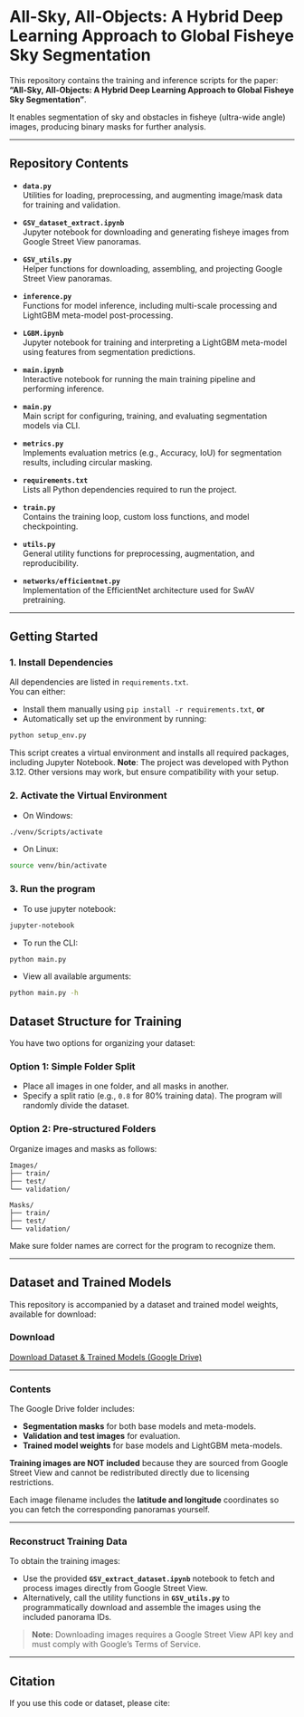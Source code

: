 # All-Sky, All-Objects: A Hybrid Deep Learning Approach to Global Fisheye Sky Segmentation

This repository contains the training and inference scripts for the paper:  
**“All-Sky, All-Objects: A Hybrid Deep Learning Approach to Global Fisheye Sky Segmentation”**.  

It enables segmentation of sky and obstacles in fisheye (ultra-wide angle) images, producing binary masks for further analysis.

---

## Repository Contents

- **`data.py`**  
  Utilities for loading, preprocessing, and augmenting image/mask data for training and validation.

- **`GSV_dataset_extract.ipynb`**  
  Jupyter notebook for downloading and generating fisheye images from Google Street View panoramas.

- **`GSV_utils.py`**  
  Helper functions for downloading, assembling, and projecting Google Street View panoramas.

- **`inference.py`**  
  Functions for model inference, including multi-scale processing and LightGBM meta-model post-processing.

- **`LGBM.ipynb`**  
  Jupyter notebook for training and interpreting a LightGBM meta-model using features from segmentation predictions.

- **`main.ipynb`**  
  Interactive notebook for running the main training pipeline and performing inference.

- **`main.py`**  
  Main script for configuring, training, and evaluating segmentation models via CLI.

- **`metrics.py`**  
  Implements evaluation metrics (e.g., Accuracy, IoU) for segmentation results, including circular masking.

- **`requirements.txt`**  
  Lists all Python dependencies required to run the project.

- **`train.py`**  
  Contains the training loop, custom loss functions, and model checkpointing.

- **`utils.py`**  
  General utility functions for preprocessing, augmentation, and reproducibility.

- **`networks/efficientnet.py`**  
  Implementation of the EfficientNet architecture used for SwAV pretraining.

---

## Getting Started

### 1. Install Dependencies

All dependencies are listed in `requirements.txt`.  
You can either:  
- Install them manually using `pip install -r requirements.txt`, **or**  
- Automatically set up the environment by running:  

```bash
python setup_env.py
```
This script creates a virtual environment and installs all required packages, including Jupyter Notebook.
**Note**: The project was developed with Python 3.12. Other versions may work, but ensure compatibility with your setup.

### 2. Activate the Virtual Environment

- On Windows:
```bash
./venv/Scripts/activate
```

- On Linux:
```bash
source venv/bin/activate
```

### 3. Run the program

- To use jupyter notebook:
```bash
jupyter-notebook
```

- To run the CLI:
```bash
python main.py
```

- View all available arguments:
```bash
python main.py -h
```

## Dataset Structure for Training

You have two options for organizing your dataset:

### Option 1: Simple Folder Split

- Place all images in one folder, and all masks in another.
- Specify a split ratio (e.g., `0.8` for 80% training data). The program will randomly divide the dataset.

### Option 2: Pre-structured Folders

Organize images and masks as follows:
```
Images/
├── train/
├── test/
└── validation/

Masks/
├── train/
├── test/
└── validation/
```
Make sure folder names are correct for the program to recognize them.

---

## Dataset and Trained Models

This repository is accompanied by a dataset and trained model weights, available for download:  

### Download
[Download Dataset & Trained Models (Google Drive)](https://drive.google.com/drive/folders/1PnKakX55PCW72MTsl-TXBb6TM5EOUejA?usp=drive_link)

---

### Contents
The Google Drive folder includes:  

- **Segmentation masks** for both base models and meta-models.  
- **Validation and test images** for evaluation.  
- **Trained model weights** for base models and LightGBM meta-models.  

**Training images are NOT included** because they are sourced from Google Street View and cannot be redistributed directly due to licensing restrictions.  

Each image filename includes the **latitude and longitude** coordinates so you can fetch the corresponding panoramas yourself.

---

### Reconstruct Training Data
To obtain the training images:  
- Use the provided **`GSV_extract_dataset.ipynb`** notebook to fetch and process images directly from Google Street View.  
- Alternatively, call the utility functions in **`GSV_utils.py`** to programmatically download and assemble the images using the included panorama IDs.  

> **Note:** Downloading images requires a Google Street View API key and must comply with Google’s Terms of Service.

---

## Citation

If you use this code or dataset, please cite:
